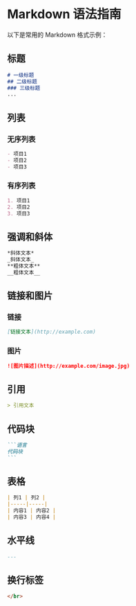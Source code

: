 # Markdown 语法指南

以下是常用的 Markdown 格式示例：

## 标题

```markdown
# 一级标题
## 二级标题
### 三级标题
...
```

## 列表

### 无序列表

```markdown
- 项目1
- 项目2
- 项目3
```

### 有序列表

```markdown
1. 项目1
2. 项目2
3. 项目3
```

## 强调和斜体

```markdown
*斜体文本*
_斜体文本_
**粗体文本**
__粗体文本__
```

## 链接和图片

### 链接

```markdown
[链接文本](http://example.com)
```

### 图片

```markdown
![图片描述](http://example.com/image.jpg)
```

## 引用

```markdown
> 引用文本
```

## 代码块

~~~markdown
```语言
代码块
```
~~~

## 表格

```markdown
| 列1 | 列2 |
|-----|-----|
| 内容1 | 内容2 |
| 内容3 | 内容4 |
```

## 水平线

```markdown
---
```

## 换行标签
```markdown
</br>
```